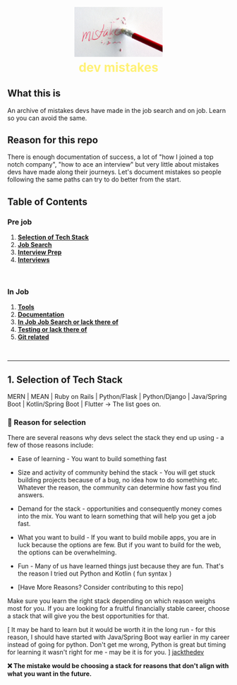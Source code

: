 <h1 align="center" style="font-weight: bold; color: #FFF176;">
  <br>
  <a href="https://github.com/leonardomso/33"><img src="mistake.jpg" alt="Mistakes" width="200" /></a>
  <br>
  dev mistakes
</h1>

## What this is
An archive of mistakes devs have made in the job search and on job. Learn so you can avoid the same.

## Reason for this repo
There is enough documentation of success, a lot of "how I joined a top notch company", "how to ace an interview" but very little about mistakes devs have made along their journeys. Let's document mistakes so people following the same paths can try to do better from the start.

## <a id="table-of-contents">Table of Contents</a>

### Pre job

1. **[Selection of Tech Stack](#1-selection-of-tech-stack)**
2. **[Job Search](#2-job-search)**
3. **[Interview Prep](#3-interview-prep)**
4. **[Interviews](#4-interviews)**
<br />

### In Job

1. **[Tools](#1-tools)**
2. **[Documentation](#2-documentation)**
3. **[In Job Job Search or lack there of](#3-in-job-job-search-or-lack-there-of)**
4. **[Testing or lack there of](#4-testing-or-lack-there-of)**
5. **[Git related](#5-git-related)**

<br />
<hr />

## 1. Selection of Tech Stack
MERN | MEAN | Ruby on Rails | Python/Flask | Python/Django | Java/Spring Boot | Kotlin/Spring Boot | Flutter -> The list goes on.
### 🔶 Reason for selection

There are several reasons why devs select the stack they end up using - a few of those reasons include: <br />

- Ease of learning - You want to build something fast
- Size and activity of community behind the stack - You will get stuck building projects because of a bug, no idea how to do something etc. Whatever the reason, the community can determine how fast you find answers.
- Demand for the stack - opportunities and consequently money comes into the mix. You want to learn something that will help you get a job fast.
- What you want to build - If you want to build mobile apps, you are in luck because the options are few. But if you want to build for the web, the options can be overwhelming.
- Fun - Many of us have learned things just because they are fun. That's the reason I tried out Python and Kotlin ( fun syntax )

- [Have More Reasons? Consider contributing to this repo]

Make sure you learn the right stack depending on which reason weighs most for you. If you are looking for a fruitful financially stable career, choose a stack that will give you the best opportunities for that. 

[
  It may be hard to learn but it would be worth it in the long run - for this reason, I should have started with Java/Spring Boot way earlier in my career instead of going for python. Don't get me wrong, Python is great but timing for learning it wasn't right for me - may be it is for you.
] [jackthedev](https://github.com/jacksonk-dev)

<b>❌ The mistake would be choosing a stack for reasons that don't align with what you want in the future.</b>
